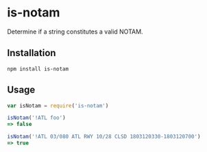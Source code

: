 # is-notam

Determine if a string constitutes a valid NOTAM.

## Installation

```
npm install is-notam
```

## Usage

```javascript
var isNotam = require('is-notam')

isNotam('!ATL foo')
=> false

isNotam('!ATL 03/080 ATL RWY 10/28 CLSD 1803120330-1803120700')
=> true
```
